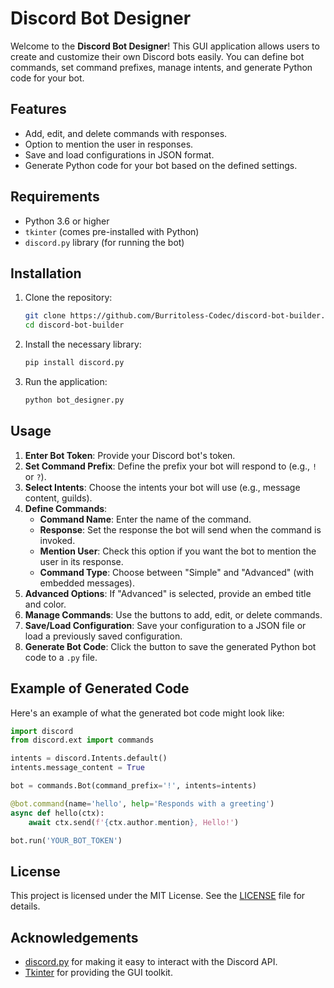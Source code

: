 
# Discord Bot Designer

Welcome to the **Discord Bot Designer**! This GUI application allows users to create and customize their own Discord bots easily. You can define bot commands, set command prefixes, manage intents, and generate Python code for your bot.

## Features

- Add, edit, and delete commands with responses.
- Option to mention the user in responses.
- Save and load configurations in JSON format.
- Generate Python code for your bot based on the defined settings.

## Requirements

- Python 3.6 or higher
- `tkinter` (comes pre-installed with Python)
- `discord.py` library (for running the bot)

## Installation

1. Clone the repository:

   ```bash
   git clone https://github.com/Burritoless-Codec/discord-bot-builder.git
   cd discord-bot-builder
   ```

2. Install the necessary library:

   ```bash
   pip install discord.py
   ```

3. Run the application:

   ```bash
   python bot_designer.py
   ```

## Usage

1. **Enter Bot Token**: Provide your Discord bot's token.
2. **Set Command Prefix**: Define the prefix your bot will respond to (e.g., `!` or `?`).
3. **Select Intents**: Choose the intents your bot will use (e.g., message content, guilds).
4. **Define Commands**:
   - **Command Name**: Enter the name of the command.
   - **Response**: Set the response the bot will send when the command is invoked.
   - **Mention User**: Check this option if you want the bot to mention the user in its response.
   - **Command Type**: Choose between "Simple" and "Advanced" (with embedded messages).
5. **Advanced Options**: If "Advanced" is selected, provide an embed title and color.
6. **Manage Commands**: Use the buttons to add, edit, or delete commands.
7. **Save/Load Configuration**: Save your configuration to a JSON file or load a previously saved configuration.
8. **Generate Bot Code**: Click the button to save the generated Python bot code to a `.py` file.

## Example of Generated Code

Here's an example of what the generated bot code might look like:

```python
import discord
from discord.ext import commands

intents = discord.Intents.default()
intents.message_content = True

bot = commands.Bot(command_prefix='!', intents=intents)

@bot.command(name='hello', help='Responds with a greeting')
async def hello(ctx):
    await ctx.send(f'{ctx.author.mention}, Hello!')

bot.run('YOUR_BOT_TOKEN')
```

## License

This project is licensed under the MIT License. See the [LICENSE](LICENSE) file for details.

## Acknowledgements

- [discord.py](https://discordpy.readthedocs.io/en/stable/) for making it easy to interact with the Discord API.
- [Tkinter](https://docs.python.org/3/library/tkinter.html) for providing the GUI toolkit.


